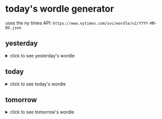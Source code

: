 # today's wordle generator

uses the ny times API: `https://www.nytimes.com/svc/wordle/v2/YYYY-MM-DD.json`

## yesterday

<details>
    <summary>click to see yesterday's wordle</summary>

    rider

</details>

## today

<details>
    <summary>click to see today's wordle</summary>

    cloud

</details>

## tomorrow

<details>
    <summary>click to see tomorrow's wordle</summary>

    modem

</details>
